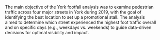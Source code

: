 The main objective of the York footfall analysis was to examine pedestrian traffic across four major streets in York during 2019, with the goal of identifying the best location to set up a promotional stall. The analysis aimed to determine which street experienced the highest foot traffic overall and on specific days (e.g., weekdays vs. weekends) to guide data-driven decisions for optimal visibility and impact.
